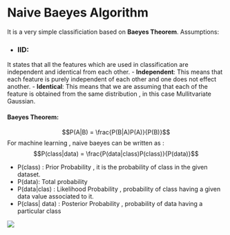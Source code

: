 # Naive Baeyes Algorithm
It is a very simple classificiation based on **Baeyes Theorem**.
Assumptions:
- ### IID:
It states that all the features which are used in classification are independent and identical from each other.
    - **Independent**: This means that each feature is purely independent of each other and one does not effect another.
    - **Identical**: This means that we are assuming that each of the feature is obtained from the same distribution , in this case Mullitvariate Gaussian.
#### Baeyes Theorem:
$$P(A|B) = \frac{P(B|A)P(A)}{P(B)}$$
For machine learning , naive baeyes can be written as :
$$P(class|data) = \frac{P(data|class)P(class)}{P(data)}$$
- P(class) : Prior Probability , it is the probability of class in the given dataset.
- P(data): Total probability 
- P(data|clas) : Likelihood Probability , probability of class having a given data value associated to it.
- P(class| data) : Posterior Probability , probability of data having a particular class

![](https://i.ytimg.com/vi/eho8xH3E6mE/hqdefault.jpg)
